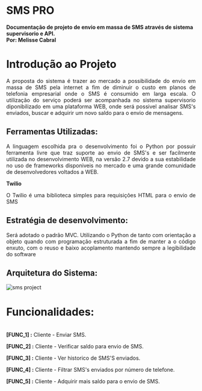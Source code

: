 # SMS PRO

 <b>Documentação de projeto de envio em massa de SMS através de sistema supervisorio e API.<br>
 Por: Melisse Cabral</b>
 
 <h1>Introdução ao Projeto</h1>
 
 <p align="justify" >A proposta do sistema é trazer ao mercado a possibilidade do envio em massa de SMS pela internet a fim de diminuir o custo em planos de telefonia empresarial onde o SMS é consumido em larga escala. O  utilização do serviço poderá ser acompanhada no sistema supervisorio diponibilizado em uma plataforma WEB, onde será possivel analisar SMS's enviados, buscar e adquirir um novo saldo para o envio de mensagens.</p>
 
 <h2>Ferramentas Utilizadas:</h2>
 <p align="justify"> A linguagem escolhida pra o desenvolvimento foi o Python por possuir ferramenta livre que traz suporte ao envio de SMS's e ser facilmente utilizada no desenvolvimento WEB, na versão 2.7 devido a sua estabilidade no uso de frameworks disponiveis no mercado e uma grande comunidade de desenvolvedores voltados a WEB.</p>
 
 <b>Twilio</b>
 <p align="justify"> O Twilio é uma biblioteca simples para requisições HTML para o envio de SMS</p>
 
 <h2>Estratégia de desenvolvimento:</h2>
 <p align="justify">Será adotado o padrão MVC. Utilizando o Python de tanto com orientação a objeto quando com programação estruturada a fim de manter a o código enxuto, com o reuso e baixo acoplamento mantendo sempre a legibilidade do software</p>
 
 <h2> Arquitetura do Sistema:</h2>
 
 ![sms project](https://user-images.githubusercontent.com/9977351/30465855-2e204e62-99b0-11e7-8c05-7e6dedb96f67.png)
 
 <h1> Funcionalidades:</h1><br>
<b>[FUNC_1] :</b> Cliente - Enviar SMS.

<b>[FUNC_2] :</b> Cliente - Verificar saldo para envio de SMS.

<b>[FUNC_3] :</b> Cliente - Ver historico de SMS'S enviados.

<b>[FUNC_4] :</b> Cliente - Filtrar SMS's enviados por número de telefone.

<b>[FUNC_5] :</b> Cliente - Adquirir mais saldo  para o envio de SMS.

